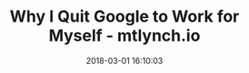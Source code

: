 ---
date: 2018-03-01 16:10:03
link:
  source: pocket
  source_url: https://getpocket.com
  text: Why I Quit Google to Work for Myself - mtlynch.io
  url: https://mtlynch.io/why-i-quit-google/
slug: why-i-quit-google-to-work-for-myself-mtlynch-io
source: pocket
title: Why I Quit Google to Work for Myself - mtlynch.io
---